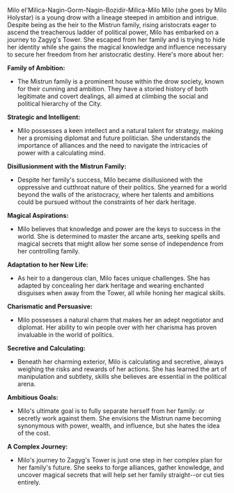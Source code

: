Milo el'Milica-Nagin-Gorm-Nagin-Bozidir-Milica-Milo
Milo 
(she goes by Milo Holystar) is a young drow with a lineage steeped in ambition and intrigue. Despite being as the heir to the Mistrun family, rising aristocrats eager to ascend the treacherous ladder of political power, Milo has embarked on a journey to Zagyg's Tower. She escaped from her family and is trying to hide her identity while she gains the magical knowledge and influence necessary to secure her freedom from her aristocratic destiny. Here's more about her:

**Family of Ambition:**

- The Mistrun family is a prominent house within the drow society, known for their cunning and ambition. They have a storied history of both legitimate and covert dealings, all aimed at climbing the social and political hierarchy of the City.

**Strategic and Intelligent:**

- Milo possesses a keen intellect and a natural talent for strategy, making her a promising diplomat and future politician. She understands the importance of alliances and the need to navigate the intricacies of power with a calculating mind.

**Disillusionment with the Mistrun Family:**

- Despite her family's success, Milo became disillusioned with the oppressive and cutthroat nature of their politics. She yearned for a world beyond the walls of the aristocracy, where her talents and ambitions could be pursued without the constraints of her dark heritage.

**Magical Aspirations:**

- Milo believes that knowledge and power are the keys to success in the world. She is determined to master the arcane arts, seeking spells and magical secrets that might allow her some sense of independence from her controlling family.

**Adaptation to her New Life:**

- As heir to a dangerous clan, Milo faces unique challenges. She has adapted by concealing her dark heritage and wearing enchanted disguises when away from the Tower, all while honing her magical skills.

**Charismatic and Persuasive:**

- Milo possesses a natural charm that makes her an adept negotiator and diplomat. Her ability to win people over with her charisma has proven invaluable in the world of politics.

**Secretive and Calculating:**

- Beneath her charming exterior, Milo is calculating and secretive, always weighing the risks and rewards of her actions. She has learned the art of manipulation and subtlety, skills she believes are essential in the political arena.

**Ambitious Goals:**

- Milo's ultimate goal is to fully separate herself from her family: or secretly work against them. She envisions the Mistrun name becoming synonymous with power, wealth, and influence, but she hates the idea of the cost.

**A Complex Journey:**

- Milo's journey to Zagyg's Tower is just one step in her complex plan for her family's future. She seeks to forge alliances, gather knowledge, and uncover magical secrets that will help set her family straight--or cut ties entirely.